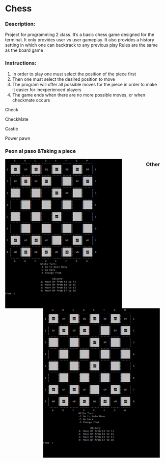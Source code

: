 # Chess


### Description:
  Project for programming 2 class.
  It’s a basic chess game designed for the terminal.
  It only provides user vs user gameplay.
  It also provides a history setting in which one can backtrack to any previous play
  Rules are the same as the board game
  
  
 ### Instructions:
  1. In order to play one must select the position of the piece first
  2. Then one must select the desired position to move
  3. The program will offer all possible moves for the piece in order to make it easier for inexperienced players 
  4. The game ends when there are no more possible moves, or when checkmate occurs
  
  Check
 
 CheckMate
 
 Castle
 
 Power pawn
 
 
 <div align="left" width="400" >
   <h3>Peon al paso &Taking a piece </h3>
   <img src="https://github.com/Jcvarela/Chess/blob/master/images/finish.gif" align="left" width="380"/>
 </div>
 
 <div align="right" width="400" >
   <h3> Other </h3>
    <img src="https://github.com/Jcvarela/Chess/blob/master/images/finish.gif" align="right"  width="380"/>
 </div>
 

 
 
 

